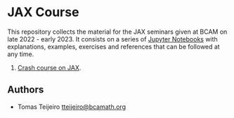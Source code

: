 # JAX Course

This repository collects the material for the JAX seminars given at BCAM on late 2022 - early 2023. It consists on a series of [Jupyter Notebooks](https://jupyter.org/try) with explanations, examples, exercises and references that can be followed at any time.

 1. [Crash course on JAX](https://gitlab.bcamath.org/tteijeiro/jax-course/-/blob/main/Crash_course_on_JAX_-_BCAM_20-12-2022_-_No_Solutions.ipynb).

## Authors

 - Tomas Teijeiro <tteijeiro@bcamath.org>

